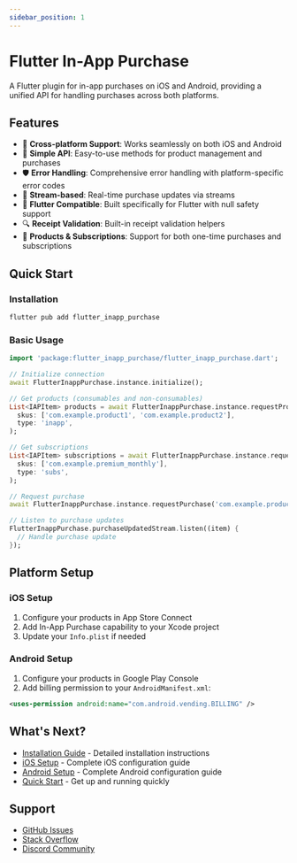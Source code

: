 ```yaml
---
sidebar_position: 1
---
```


# Flutter In-App Purchase

A Flutter plugin for in-app purchases on iOS and Android, providing a unified API for handling purchases across both platforms.

## Features

- 🔄 **Cross-platform Support**: Works seamlessly on both iOS and Android
- 🎯 **Simple API**: Easy-to-use methods for product management and purchases
- 🛡️ **Error Handling**: Comprehensive error handling with platform-specific error codes
- 🎣 **Stream-based**: Real-time purchase updates via streams
- 📱 **Flutter Compatible**: Built specifically for Flutter with null safety support
- 🔍 **Receipt Validation**: Built-in receipt validation helpers
- 💎 **Products & Subscriptions**: Support for both one-time purchases and subscriptions

## Quick Start

### Installation

```bash
flutter pub add flutter_inapp_purchase
```

### Basic Usage

```dart
import 'package:flutter_inapp_purchase/flutter_inapp_purchase.dart';

// Initialize connection
await FlutterInappPurchase.instance.initialize();

// Get products (consumables and non-consumables)
List<IAPItem> products = await FlutterInappPurchase.instance.requestProducts(
  skus: ['com.example.product1', 'com.example.product2'],
  type: 'inapp',
);

// Get subscriptions
List<IAPItem> subscriptions = await FlutterInappPurchase.instance.requestProducts(
  skus: ['com.example.premium_monthly'],
  type: 'subs',
);

// Request purchase
await FlutterInappPurchase.instance.requestPurchase('com.example.product1');

// Listen to purchase updates
FlutterInappPurchase.purchaseUpdatedStream.listen((item) {
  // Handle purchase update
});
```

## Platform Setup

### iOS Setup

1. Configure your products in App Store Connect
2. Add In-App Purchase capability to your Xcode project
3. Update your `Info.plist` if needed

### Android Setup

1. Configure your products in Google Play Console
2. Add billing permission to your `AndroidManifest.xml`:

```xml
<uses-permission android:name="com.android.vending.BILLING" />
```

## What's Next?

- [Installation Guide](./getting-started/installation) - Detailed installation instructions
- [iOS Setup](./getting-started/setup-ios) - Complete iOS configuration guide
- [Android Setup](./getting-started/setup-android) - Complete Android configuration guide
- [Quick Start](./getting-started/quickstart) - Get up and running quickly

## Support

- [GitHub Issues](https://github.com/hyochan/flutter_inapp_purchase/issues)
- [Stack Overflow](https://stackoverflow.com/questions/tagged/flutter-inapp-purchase)
- [Discord Community](https://discord.gg/hyo)
